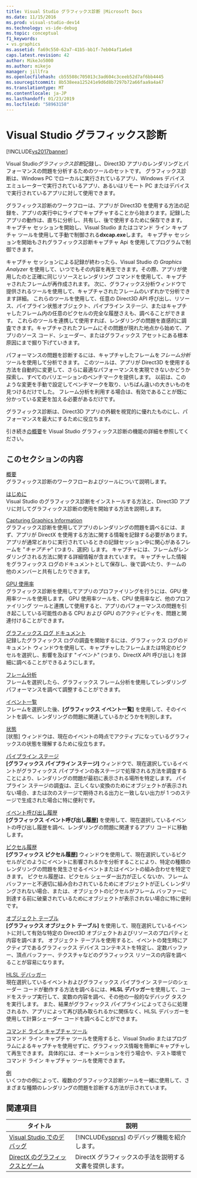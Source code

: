 ```yaml
---
title: Visual Studio グラフィックス診断 |Microsoft Docs
ms.date: 11/15/2016
ms.prod: visual-studio-dev14
ms.technology: vs-ide-debug
ms.topic: conceptual
f1_keywords:
- vs.graphics
ms.assetid: fa69c550-62a7-41b5-bb1f-7eb04af1a6e8
caps.latest.revision: 42
author: MikeJo5000
ms.author: mikejo
manager: jillfra
ms.openlocfilehash: cb55508c705013c3ad604c3ceeb52d7af6bb4445
ms.sourcegitcommit: 8b538eea125241e9d6d8b7297b72a66faa9a4a47
ms.translationtype: MT
ms.contentlocale: ja-JP
ms.lasthandoff: 01/23/2019
ms.locfileid: "58963158"
---
```

# <a name="visual-studio-graphics-diagnostics"></a>Visual Studio グラフィックス診断
[!INCLUDE[vs2017banner](../includes/vs2017banner.md)]

Visual Studio*グラフィックス診断*記録し、Direct3D アプリのレンダリングとパフォーマンスの問題を分析するためのツールのセットです。 グラフィックス診断は、Windows PC でローカルに実行されているアプリ、Windows デバイス エミュレーターで実行されているアプリ、あるいはリモート PC またはデバイスで実行されているアプリに対して使用できます。  
  
 グラフィックス診断のワークフローは、アプリが Direct3D を使用する方法の記録を、アプリの実行中にライブでキャプチャすることから始まります。記録したアプリの動作は、直ちに分析し、共有し、後で使用するために保存できます。 キャプチャ セッションを開始し、Visual Studio またはコマンド ライン キャプチャ ツールを使用して手動で制御される**dxcap.exe**します。 キャプチャ セッションを開始もされグラフィックス診断キャプチャ Api を使用してプログラムで制御できます。  
  
 キャプチャ セッションによる記録が終わったら、Visual Studio の *Graphics Analyzer* を使用して、いつでもその内容を再生できます。その際、アプリが使用したのと正確に同じリソースとレンダリング コマンドを使用して、キャプチャされたフレームが再作成されます。 次に、グラフィックス分析ウィンドウで提供されるツールを使用して、キャプチャされたフレームのいずれかで分析できます詳細。 これらのツールを使用して、任意の Direct3D API 呼び出し、リソース、パイプライン状態オブジェクト、パイプライン ステージ、またはキャプチャしたフレーム内の任意のピクセルの完全な履歴さえも、調べることができます。 これらのツールを連携して使用すれば、レンダリングの問題を直感的に調査できます。キャプチャされたフレームにその問題が現れた地点から始めて、アプリのソース コード、シェーダー、またはグラフィックス アセットにある根本原因にまで掘り下げていきます。  
  
 パフォーマンスの問題を診断するには、キャプチャしたフレームを*フレーム分析*ツールを使用して分析できます。 このツールは、アプリが Direct3D を使用する方法を自動的に変更して、さらに最適なパフォーマンスを実現できないかどうか探索し、すべてのバリエーションのベンチマークを提供します。 以前は、このような変更を手動で設定してベンチマークを取り、いちばん違いの大きいものを見つけるだけでした。 フレーム分析を利用する場合は、有効であることが既に分かっている変更を加える必要があるだけです。  
  
 グラフィックス診断は、Direct3D アプリの外観を視覚的に優れたものにし、パフォーマンスを最大にするために役立ちます。  
  
 引き続き[の概要](../debugger/overview-of-visual-studio-graphics-diagnostics.md)を Visual Studio グラフィックス診断の機能の詳細を参照してください。  
  
## <a name="in-this-section"></a>このセクションの内容  
 [概要](../debugger/overview-of-visual-studio-graphics-diagnostics.md)  
 グラフィックス診断のワークフローおよびツールについて説明します。  
  
 [はじめに](../debugger/getting-started-with-visual-studio-graphics-diagnostics.md)  
 Visual Studio のグラフィックス診断をインストールする方法と、Direct3D アプリに対してグラフィックス診断の使用を開始する方法を説明します。  
  
 [Capturing Graphics Information](../debugger/capturing-graphics-information.md)  
 グラフィックス診断を使用してアプリのレンダリングの問題を調べるには、まず、アプリが DirectX を使用する方法に関する情報を記録する必要があります。 アプリが通常どおりに実行されているときの記録セッション中に関心があるフレームを "*キャプチャ*" (つまり、選択) します。 キャプチャには、フレームがレンダリングされる方法に関する詳細情報が含まれています。 キャプチャした情報をグラフィックス ログのドキュメントとして保存し、後で調べたり、チームの他のメンバーと共有したりできます。  
  
 [GPU 使用率](../debugger/gpu-usage.md)  
 グラフィックス診断を使用してアプリのプロファイリングを行うには、GPU 使用率ツールを使用します。 GPU 使用率ツールを、CPU 使用率など、他のプロファイリング ツールと連携して使用すると、アプリのパフォーマンスの問題を引き起こしている可能性のある CPU および GPU のアクティビティを、問題と関連付けることができます。  
  
 [グラフィックス ログ ドキュメント](../debugger/graphics-log-document.md)  
 記録したグラフィックス ログの調査を開始するには、グラフィックス ログのドキュメント ウィンドウを使用して、キャプチャしたフレームまたは特定のピクセルを選択し、影響を及ぼす "*イベント*" (つまり、DirectX API 呼び出し) を詳細に調べることができるようにします。  
  
 [フレーム分析](../debugger/graphics-frame-analysis.md)  
 フレームを選択したら、グラフィックス フレーム分析を使用してレンダリング パフォーマンスを調べて調整することができます。  
  
 [イベント一覧](../debugger/graphics-event-list.md)  
 フレームを選択した後、**[グラフィックス イベント一覧]** を使用して、そのイベントを調べ、レンダリングの問題に関連しているかどうかを判別します。  
  
 [状態](../debugger/graphics-state.md)  
 [状態] ウィンドウは、現在のイベントの時点でアクティブになっているグラフィックスの状態を理解するために役立ちます。  
  
 [パイプライン ステージ](../debugger/graphics-pipeline-stages.md)  
 **[グラフィックス パイプライン ステージ]** ウィンドウで、現在選択しているイベントがグラフィックス パイプラインの各ステージで処理される方法を調査することにより、レンダリングの問題が最初に表示される場所を特定します。 パイプライン ステージの調査は、正しくない変換のためにオブジェクトが表示されない場合、または次のステージで期待される出力と一致しない出力が 1 つのステージで生成された場合に特に便利です。  
  
 [イベント呼び出し履歴](../debugger/graphics-event-call-stack.md)  
 **[グラフィックス イベント呼び出し履歴]** を使用して、現在選択しているイベントの呼び出し履歴を調べ、レンダリングの問題に関連するアプリ コードに移動します。  
  
 [ピクセル履歴](../debugger/graphics-pixel-history.md)  
 **[グラフィックス ピクセル履歴]** ウィンドウを使用して、現在選択しているピクセルがどのようにイベントに影響されるかを分析することにより、特定の種類のレンダリングの問題を発生させるイベントまたはイベントの組み合わせを特定できます。 ピクセル履歴は、ピクセル シェーダー出力が正しくないか、フレーム バッファーと不適切に組み合わされているためにオブジェクトが正しくレンダリングされない場合、または、オブジェクトのピクセルがフレーム バッファーに到達する前に破棄されているためにオブジェクトが表示されない場合に特に便利です。  
  
 [オブジェクト テーブル](../debugger/graphics-object-table.md)  
 **[グラフィックス オブジェクト テーブル]** を使用して、現在選択しているイベントに対して有効な特定の Direct3D オブジェクトおよびリソースのプロパティと内容を調べます。 オブジェクト テーブルを使用すると、イベントの発生時にアクティブであるグラフィックス デバイス コンテキストを特定し、定数バッファー、頂点バッファー、テクスチャなどのグラフィックス リソースの内容を調べることが容易になります。  
  
 [HLSL デバッガー](../debugger/hlsl-shader-debugger.md)  
 現在選択しているイベントおよびグラフィックス パイプライン ステージのシェーダー コードが動作する方法を調べるには、**HLSL デバッガー**を使用して、コードをステップ実行して、変数の内容を調べ、その他の一般的なデバッグ タスクを実行します。 また、結果がグラフィックス パイプラインによってさらに処理されるか、アプリによって再び読み取られるかに関係なく、HLSL デバッガーを使用して計算シェーダー コードを調べることができます。  
  
 [コマンド ライン キャプチャ ツール](../debugger/command-line-capture-tool.md)  
 コマンド ライン キャプチャ ツールを使用すると、Visual Studio またはプログラムによるキャプチャを使用せずに、グラフィックス情報を簡単にキャプチャして再生できます。 具体的には、オートメーションを行う場合や、テスト環境でコマンド ライン キャプチャ ツールを使用できます。  
  
 [例](../debugger/graphics-diagnostics-examples.md)  
 いくつかの例によって、複数のグラフィックス診断ツールを一緒に使用して、さまざまな種類のレンダリングの問題を診断する方法が示されています。  
  
## <a name="related-sections"></a>関連項目  
  
|タイトル|説明|  
|-----------|-----------------|  
|[Visual Studio でのデバッグ](../debugger/debugging-in-visual-studio.md)|[!INCLUDE[vsprvs](../includes/vsprvs-md.md)] のデバッグ機能を紹介します。|  
|[DirectX のグラフィックスとゲーム](http://go.microsoft.com/fwlink/?LinkId=256498)|DirectX グラフィックスの手法を説明する文書を提供します。|
